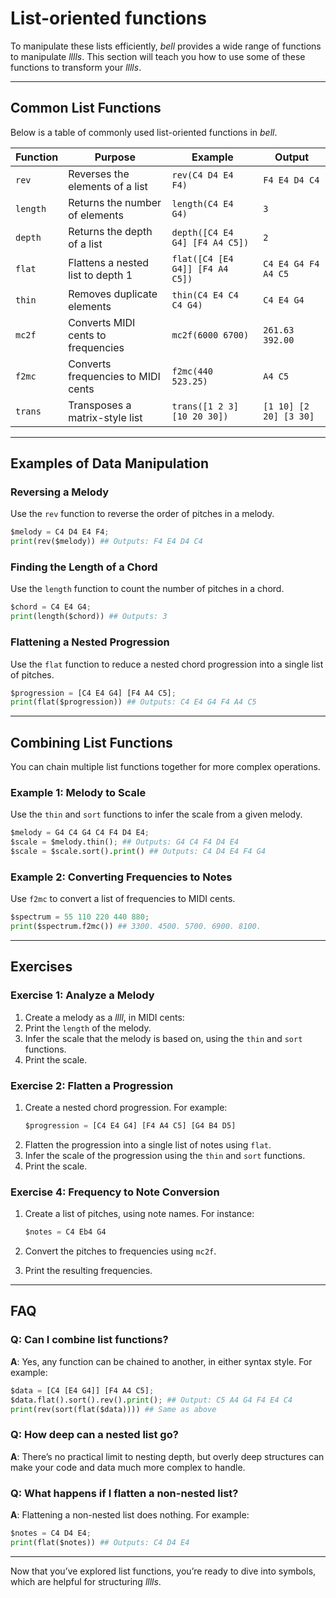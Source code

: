 # List-oriented functions

To manipulate these lists efficiently, _bell_ provides a wide range of functions to manipulate _lllls_. This section will teach you how to use some of these functions to transform your _lllls_.

---

## Common List Functions

Below is a table of commonly used list-oriented functions in _bell_.

| Function | Purpose                            | Example                         | Output                 |
| -------- | ---------------------------------- | ------------------------------- | ---------------------- |
| `rev`    | Reverses the elements of a list    | `rev(C4 D4 E4 F4)`              | `F4 E4 D4 C4`          |
| `length` | Returns the number of elements     | `length(C4 E4 G4)`              | `3`                    |
| `depth`  | Returns the depth of a list        | `depth([C4 E4 G4] [F4 A4 C5])`  | `2`                    |
| `flat`   | Flattens a nested list to depth 1  | `flat([C4 [E4 G4]] [F4 A4 C5])` | `C4 E4 G4 F4 A4 C5`    |
| `thin`   | Removes duplicate elements         | `thin(C4 E4 C4 C4 G4)`          | `C4 E4 G4`             |
| `mc2f`   | Converts MIDI cents to frequencies | `mc2f(6000 6700)`               | `261.63 392.00`        |
| `f2mc`   | Converts frequencies to MIDI cents | `f2mc(440 523.25)`              | `A4 C5`                |
| `trans`  | Transposes a matrix-style list     | `trans([1 2 3] [10 20 30])`     | `[1 10] [2 20] [3 30]` |

---

## Examples of Data Manipulation

### Reversing a Melody

Use the `rev` function to reverse the order of pitches in a melody.

```py
$melody = C4 D4 E4 F4;
print(rev($melody)) ## Outputs: F4 E4 D4 C4
```

### Finding the Length of a Chord

Use the `length` function to count the number of pitches in a chord.

```py
$chord = C4 E4 G4;
print(length($chord)) ## Outputs: 3
```

### Flattening a Nested Progression

Use the `flat` function to reduce a nested chord progression into a single list of pitches.

```py
$progression = [C4 E4 G4] [F4 A4 C5];
print(flat($progression)) ## Outputs: C4 E4 G4 F4 A4 C5
```

---

## Combining List Functions

You can chain multiple list functions together for more complex operations.

### Example 1: Melody to Scale

Use the `thin` and `sort` functions to infer the scale from a given melody.

```py
$melody = G4 C4 G4 C4 F4 D4 E4;
$scale = $melody.thin(); ## Outputs: G4 C4 F4 D4 E4
$scale = $scale.sort().print() ## Outputs: C4 D4 E4 F4 G4
```

### Example 2: Converting Frequencies to Notes

Use `f2mc` to convert a list of frequencies to MIDI cents.

```py
$spectrum = 55 110 220 440 880;
print($spectrum.f2mc()) ## 3300. 4500. 5700. 6900. 8100.
```

---

## Exercises

### Exercise 1: Analyze a Melody

1. Create a melody as a _llll_, in MIDI cents:
2. Print the `length` of the melody.
3. Infer the scale that the melody is based on, using the `thin` and `sort` functions.
4. Print the scale.

### Exercise 2: Flatten a Progression

1. Create a nested chord progression. For example:
   ```py
   $progression = [C4 E4 G4] [F4 A4 C5] [G4 B4 D5]
   ```
2. Flatten the progression into a single list of notes using `flat`.
3. Infer the scale of the progression using the `thin` and `sort` functions.
4. Print the scale.

### Exercise 4: Frequency to Note Conversion

1. Create a list of pitches, using note names. For instance:

   ```py
   $notes = C4 Eb4 G4
   ```

2. Convert the pitches to frequencies using `mc2f`.
3. Print the resulting frequencies.

---

## FAQ

### Q: Can I combine list functions?

**A**: Yes, any function can be chained to another, in either syntax style. For example:

```py
$data = [C4 [E4 G4]] [F4 A4 C5];
$data.flat().sort().rev().print(); ## Output: C5 A4 G4 F4 E4 C4
print(rev(sort(flat($data)))) ## Same as above
```

### Q: How deep can a nested list go?

**A**: There’s no practical limit to nesting depth, but overly deep structures can make your code and data much more complex to handle.

### Q: What happens if I flatten a non-nested list?

**A**: Flattening a non-nested list does nothing. For example:

```py
$notes = C4 D4 E4;
print(flat($notes)) ## Outputs: C4 D4 E4
```

---

Now that you’ve explored list functions, you’re ready to dive into symbols, which are helpful for structuring _lllls_.
